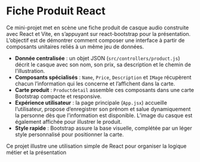 # Fiche Produit React

Ce mini-projet met en scène une fiche produit de casque audio construite avec React et Vite, en s’appuyant sur react-bootstrap pour la présentation. L’objectif est de démontrer comment composer une interface à partir de composants unitaires reliés à un même jeu de données.

- **Donnée centralisée** : un objet JSON (`src/controllers/product.js`) décrit le casque avec son nom, son prix, sa description et le chemin de l’illustration.
- **Composants spécialisés** : `Name`, `Price`, `Description` et `IMage` récupèrent chacun l’information qui les concerne et l’affichent dans la carte.
- **Carte produit** : `Productdetail` assemble ces composants dans une carte Bootstrap compacte et responsive.
- **Expérience utilisateur** : la page principale (`App.jsx`) accueille l’utilisateur, propose d’enregistrer son prénom et salue dynamiquement la personne dès que l’information est disponible. L’image du casque est également affichée pour illustrer le produit.
- **Style rapide** : Bootstrap assure la base visuelle, complétée par un léger style personnalisé pour positionner la carte.

Ce projet illustre une utilisation simple de React pour organiser la logique métier et la présentation
